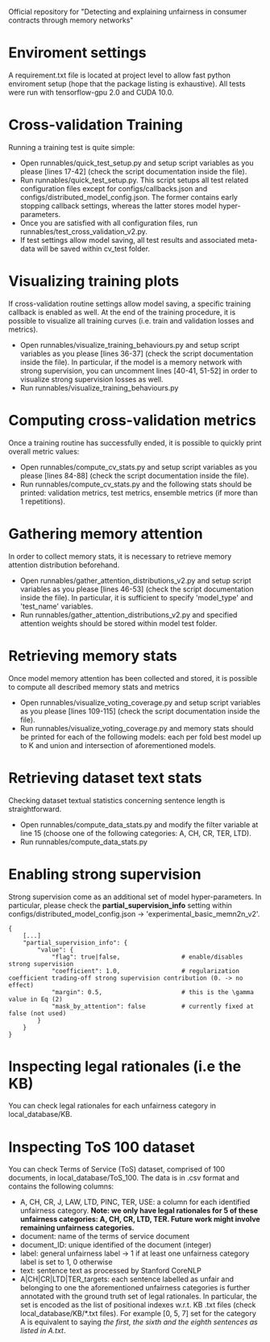 Official repository for "Detecting and explaining unfairness in consumer contracts through memory networks"

# Enviroment settings

A requirement.txt file is located at project level to allow fast python enviroment setup (hope that the package listing is exhaustive). All tests were run with tensorflow-gpu 2.0 and CUDA 10.0.

# Cross-validation Training

Running a training test is quite simple:

* Open runnables/quick_test_setup.py and setup script variables as you please [lines 17-42] (check the script documentation inside the file).
* Run runnables/quick_test_setup.py. This script setups all test related configuration files except for configs/callbacks.json and configs/distributed_model_config.json. The former contains early stopping callback settings, whereas the latter stores model hyper-parameters.
* Once you are satisfied with all configuration files, run runnables/test_cross_validation_v2.py.
* If test settings allow model saving, all test results and associated meta-data will be saved within cv_test folder.


# Visualizing training plots

If cross-validation routine settings allow model saving, a specific training callback is enabled as well. At the end of the training procedure, it is possible to visualize all training curves (i.e. train and validation losses and metrics).

* Open runnables/visualize_training_behaviours.py and setup script variables as you please [lines 36-37] (check the script documentation inside the file). In particular, if the model is a memory network with strong supervision, you can uncomment lines [40-41, 51-52] in order to visualize strong supervision losses as well.
* Run runnables/visualize_training_behaviours.py


# Computing cross-validation metrics

Once a training routine has successfully ended, it is possible to quickly print overall metric values:

* Open runnables/compute_cv_stats.py and setup script variables as you please [lines 84-88] (check the script documentation inside the file).
* Run runnables/compute_cv_stats.py and the following stats should be printed: validation metrics, test metrics, ensemble metrics (if more than 1 repetitions).


# Gathering memory attention

In order to collect memory stats, it is necessary to retrieve memory attention distribution beforehand.

* Open runnables/gather_attention_distributions_v2.py and setup script variables as you please [lines 46-53] (check the script documentation inside the file). In particular, it is sufficient to specify 'model_type' and 'test_name' variables.
* Run runnables/gather_attention_distributions_v2.py and specified attention weights should be stored within model test folder.


# Retrieving memory stats

Once model memory attention has been collected and stored, it is possible to compute all described memory stats and metrics

* Open runnables/visualize_voting_coverage.py and setup script variables as you please [lines 109-115] (check the script documentation inside the file).
* Run runnables/visualize_voting_coverage.py and memory stats should be printed for each of the following models: each per fold best model up to K and union and intersection of aforementioned models.


# Retrieving dataset text stats

Checking dataset textual statistics concerning sentence length is straightforward.

* Open runnables/compute_data_stats.py and modify the filter variable at line 15 (choose one of the following categories: A, CH, CR, TER, LTD).
* Run runnables/compute_data_stats.py


# Enabling strong supervision

Strong supervision come as an additional set of model hyper-parameters. In particular, please check the **partial_supervision_info** setting within configs/distributed_model_config.json -> 'experimental_basic_memn2n_v2'.

```
{
	[...]
	"partial_supervision_info": {
		"value": {
			"flag": true|false,					# enable/disables strong supervision
			"coefficient": 1.0,					# regularization coefficient trading-off strong supervision contribution (0. -> no effect)
			"margin": 0.5,						# this is the \gamma value in Eq (2)
			"mask_by_attention": false 			# currently fixed at false (not used)
		}
	}
}

```


# Inspecting legal rationales (i.e the KB)

You can check legal rationales for each unfairness category in local_database/KB.


# Inspecting ToS 100 dataset

You can check Terms of Service (ToS) dataset, comprised of 100 documents, in local_database/ToS_100. The data is in .csv format and contains the following columns:

* A, CH, CR, J, LAW, LTD, PINC, TER, USE: a column for each identified unfairness category. **Note: we only have legal rationales for 5 of these unfairness categories: A, CH, CR, LTD, TER. Future work might involve remaining unfairness categories.** 
* document: name of the terms of service document
* document_ID: unique identified of the document (integer)
* label: general unfairness label -> 1 if at least one unfairness category label is set to 1, 0 otherwise
* text: sentence text as processed by Stanford CoreNLP
* A|CH|CR|LTD|TER_targets: each sentence labelled as unfair and belonging to one the aforementioned unfairness categories is further annotated with the ground truth set of legal rationales. In particular, the set is encoded as the list of positional indexes w.r.t. KB .txt files (check local_database/KB/\*.txt files). For example [0, 5, 7] set for the category A is equivalent to saying *the first, the sixth and the eighth sentences as listed in A.txt*.
